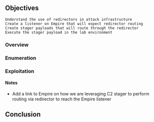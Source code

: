 
## Objectives

    Understand the use of redirectors in attack infrastructure
    Create a listener on Empire that will expect redirector routing
    Create stager payloads that will route through the redirector
    Execute the stager payload in the lab environment
    
### Overview


### Enumeration 


### Exploitation


#### Notes
- Add a link to Empire on how we are leveraging C2 stager to perform routing via redirector to reach the Empire listener

## Conclusion
